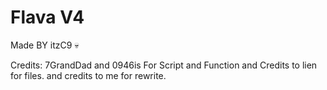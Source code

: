 # Flava V4

Made BY itzC9 💀

Credits: 7GrandDad and 0946is For Script and Function and Credits to lien for files. and credits to me for rewrite.
